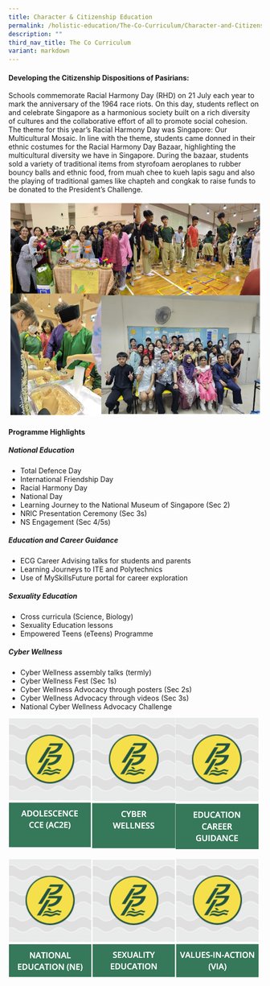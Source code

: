 ```yaml
---
title: Character & Citizenship Education
permalink: /holistic-education/The-Co-Curriculum/Character-and-Citizenship-Education/
description: ""
third_nav_title: The Co Curriculum
variant: markdown
---
```

#### **Developing the Citizenship Dispositions of Pasirians:** 

Schools commemorate&nbsp;Racial&nbsp;Harmony&nbsp;Day&nbsp;(RHD) on 21 July each year to mark the anniversary of the 1964 race riots. On this&nbsp;day, students reflect on and celebrate Singapore as a harmonious society built on a rich diversity of&nbsp;cultures and the collaborative effort of all to promote social cohesion. The theme for this year’s Racial Harmony Day was Singapore: Our Multicultural Mosaic. In line with the theme, students came donned in their ethnic costumes for the Racial Harmony Day Bazaar, highlighting the multicultural diversity we have in Singapore. During the bazaar, students sold a variety of traditional items from styrofoam aeroplanes to rubber bouncy balls and ethnic food, from muah chee to kueh lapis sagu and also the playing of traditional games like chapteh and congkak to raise funds to be donated to the President’s Challenge.

![CCE photos](/images/cce%20photos.png)

#### **Programme Highlights**


##### **National Education** 
* Total Defence Day 
* International Friendship Day 
* Racial Harmony Day 
* National Day 
* Learning Journey to the National Museum of Singapore (Sec 2) 
* NRIC Presentation Ceremony (Sec 3s) 
* NS Engagement (Sec 4/5s) 

##### **Education and Career Guidance** 
* ECG Career Advising talks for students and parents 
* Learning Journeys to ITE and Polytechnics 
* Use of MySkillsFuture portal for career exploration 

##### **Sexuality Education** 
* Cross curricula (Science, Biology) 
* Sexuality Education lessons 
* Empowered Teens (eTeens) Programme 

##### **Cyber Wellness** 
* Cyber Wellness assembly talks (termly) 
* Cyber Wellness Fest (Sec 1s) 
* Cyber Wellness Advocacy through posters (Sec 2s) 
* Cyber Wellness Advocacy through videos (Sec 3s)
* National Cyber Wellness Advocacy Challenge

[<img src="/images/AC2E.png" style="width:33%;float:left">](/cce/Adolescence-CCE-AC2E)

[<img src="/images/CyberWellness.png" style="width:33%;float:left">](/cce/Cyber-Wellness)

[<img src="/images/ECG.png" style="width:33%">](/cce/Education-Career-Guidance)

[<img src="/images/NE.png" style="width:33%;float:left">](/cce/National-Education-NE)

[<img src="/images/SexualityEducation.png" style="width:33%;float:left">](/cce/sexuality-education)

[<img src="/images/VIA.png" style="width:33%">](/cce/Values-In-Action-VIA)